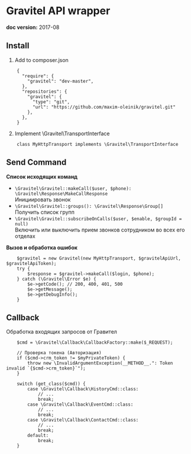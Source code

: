 Gravitel API wrapper
====================

**doc version:** 2017-08

Install
-------
1. Add to composer.json
```
    {
      "require": {
        "gravitel": "dev-master",
      },
      "repositories": {
        "gravitel": {
          "type": "git",
          "url": "https://github.com/maxim-oleinik/gravitel.git"
        },
      },
    }
```

2. Implement \Gravitel\TransportInterface
```
    class MyHttpTransport implements \Gravitel\TransportInterface
```


Send Command
------------
**Список исходящих команд**
* `\Gravitel\Gravitel::makeCall($user, $phone): \Gravitel\Response\MakeCallResponse`  
    Инициировать звонок
* `\Gravitel\Gravitel::groups(): \Gravitel\Response\Group[]`  
    Получить список групп
* `\Gravitel\Gravitel::subscribeOnCalls($user, $enable, $groupId = null)`  
    Включить или выключить прием звонков сотрудником во всех его отделах


**Вызов и обработка ошибок**
```
    $gravitel = new Gravitel(new MyHttpTransport, $gravitelApiUrl, $gravitelApiToken);
    try {
        $response = $gravitel->makeCall($login, $phone);
    } catch (\Gravitel\Error $e) {
        $e->getCode(); // 200, 400, 401, 500
        $e->getMessage();
        $e->getDebugInfo();
    }
```


Callback
--------
Обработка входящих запросов от Гравител

```
    $cmd = \Gravitel\Callback\CallbackFactory::make($_REQUEST);

    // Проверка токена (Авторизация)
    if ($cmd->crm_token != $myPrivateToken) {
        throw new \InvalidArgumentException(__METHOD__.": Token invalid `{$cmd->crm_token}`");
    }

    switch (get_class($cmd)) {
        case \Gravitel\Callback\HistoryCmd::class:
            // ...
            break;
        case \Gravitel\Callback\EventCmd::class:
            // ...
            break;
        case \Gravitel\Callback\ContactCmd::class:
            // ...
            break;
        default:
            break;
    }
```
